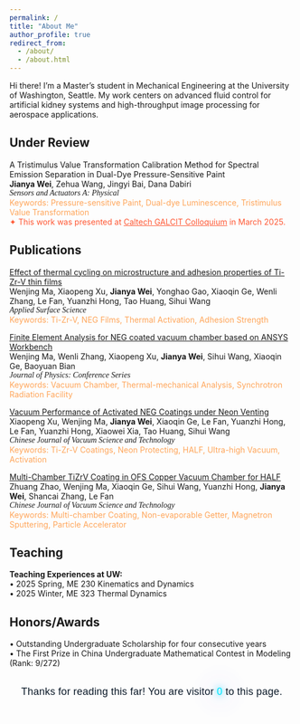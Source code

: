 ```yaml
---
permalink: /
title: "About Me"
author_profile: true
redirect_from: 
  - /about/
  - /about.html
---
```

Hi there! I’m a Master’s student in Mechanical Engineering at the University of Washington, Seattle. My work centers on advanced fluid control for artificial kidney systems and high-throughput image processing for aerospace applications.

Under Review
------
A Tristimulus Value Transformation Calibration Method for Spectral Emission Separation in Dual-Dye Pressure-Sensitive Paint  
**Jianya Wei**, Zehua Wang, Jingyi Bai, Dana Dabiri  
<span style="font-family: 'Times New Roman', serif; font-style: italic;">
Sensors and Actuators A: Physical  
</span>
<span style="color: #FFA559;">
Keywords: Pressure-sensitive Paint, Dual-dye Luminescence, Tristimulus Value Transformation  
</span>
<span style="color:#FF5733;">✦ This work was presented at <a href="https://www.caltech.edu/campus-life-events/calendar/galcit-colloquium-378" style="color:#FF5733;">Caltech GALCIT Colloquium</a> in March 2025.  </span>

Publications
------
<span style="color: #40E0D0;">[Effect of thermal cycling on microstructure and adhesion properties of Ti-Zr-V thin films](https://www.sciencedirect.com/science/article/abs/pii/S0169433223029197)  </span><br>
Wenjing Ma, Xiaopeng Xu, **Jianya Wei**, Yonghao Gao, Xiaoqin Ge, Wenli Zhang, Le Fan, Yuanzhi Hong, Tao Huang, Sihui Wang  
<span style="font-family: 'Times New Roman', serif; font-style: italic;">
Applied Surface Science  
</span>
<span style="color: #FFA559;">
Keywords: Ti-Zr-V, NEG Films, Thermal Activation, Adhesion Strength  
</span>

<span style="color: #40E0D0;">[Finite Element Analysis for NEG coated vacuum chamber based on ANSYS Workbench](https://iopscience.iop.org/article/10.1088/1742-6596/2687/8/082025)  </span><br>
Wenjing Ma, Wenli Zhang, Xiaopeng Xu, **Jianya Wei**, Sihui Wang, Xiaoqin Ge, Baoyuan Bian  
<span style="font-family: 'Times New Roman', serif; font-style: italic;">
Journal of Physics: Conference Series  
</span>
<span style="color: #FFA559;">
Keywords: Vacuum Chamber, Thermal-mechanical Analysis, Synchrotron Radiation Facility  
</span>

<span style="color: #40E0D0;">[Vacuum Performance of Activated NEG Coatings under Neon Venting](http://cjvst.cvs.org.cn/en/article/doi/10.13922/j.cnki.cjvst.202305002)  </span><br>
Xiaopeng Xu, Wenjing Ma, **Jianya Wei**, Xiaoqin Ge, Le Fan, Yuanzhi Hong, Le Fan, Yuanzhi Hong, Xiaowei Xia, Tao Huang, Sihui Wang  
<span style="font-family: 'Times New Roman', serif; font-style: italic;">
Chinese Journal of Vacuum Science and Technology  
</span>
<span style="color: #FFA559;">
Keywords: Ti-Zr-V Coatings, Neon Protecting, HALF, Ultra-high Vacuum, Activation  
</span>

<span style="color: #40E0D0;">[Multi-Chamber TiZrV Coating in OFS Copper Vacuum Chamber for HALF](https://www.cpsjournals.cn/article/doi/10.13922/j.cnki.cjvst.202207022?viewType=HTML)  </span><br>
Zhuang Zhao, Wenjing Ma, Xiaoqin Ge, Sihui Wang, Yuanzhi Hong, **Jianya Wei**, Shancai Zhang, Le Fan  
<span style="font-family: 'Times New Roman', serif; font-style: italic;">
Chinese Journal of Vacuum Science and Technology  
</span>
<span style="color: #FFA559;">
Keywords: Multi-chamber Coating, Non-evaporable Getter, Magnetron Sputtering, Particle Accelerator  
</span>

Teaching
------
**Teaching Experiences at UW:**  
• 2025 Spring, ME 230 Kinematics and Dynamics  
• 2025 Winter, ME 323 Thermal Dynamics  

Honors/Awards
------
• Outstanding Undergraduate Scholarship for four consecutive years  
• The First Prize in China Undergraduate Mathematical Contest in Modeling (Rank: 9/272)

<!DOCTYPE html>
<html lang="en">
<head>
  <meta charset="UTF-8" />
  <meta name="viewport" content="width=device-width, initial-scale=1" />
  <title>Neon Counter — Jianya Wei</title>

  <!-- 科幻风字体 -->
  <link href="https://fonts.googleapis.com/css2?family=Orbitron:wght@500&display=swap" rel="stylesheet">

  <style>
    :root{
      --neon-cyan: #00e5ff;   /* 赛博蓝 */
      --neon-violet: #9b5cff; /* 赛博紫 */
      --text-light: #0d1b2a;  /* 浅色主题正文色 */
      --text-dark:  #e6e6ff;  /* 深色主题正文色 */
    }

    .footer-counter{
      font-family: 'Orbitron', sans-serif;
      font-size: 18px;
      text-align: center;
      line-height: 1.6;
      color: var(--text-light);
      margin: 28px 12px 10px;
      letter-spacing: .2px;
    }

    /* 霓虹发光（蓝紫叠加） */
    .footer-counter .glow{
      color: var(--neon-cyan);
      text-shadow:
        0 0 8px  rgba(0,229,255,.85),
        0 0 16px rgba(0,229,255,.75),
        0 0 24px rgba(155,92,255,.65),
        0 0 36px rgba(155,92,255,.55);
      animation: breathe 2.6s ease-in-out infinite;
    }

    @keyframes breathe{
      0%,100%{
        text-shadow:
          0 0 10px rgba(0,229,255,.9),
          0 0 22px rgba(0,229,255,.8),
          0 0 34px rgba(155,92,255,.7),
          0 0 46px rgba(155,92,255,.6);
      }
      50%{
        text-shadow:
          0 0 18px rgba(0,229,255,1),
          0 0 36px rgba(0,229,255,.95),
          0 0 58px rgba(155,92,255,.9),
          0 0 82px rgba(155,92,255,.8);
      }
    }

    /* 深色主题下整体更亮一些 */
    @media (prefers-color-scheme: dark){
      body{ background: #0b0f18; color: var(--text-dark); }
      .footer-counter{ color: var(--text-dark); }
      .footer-counter .glow{
        color: #b3f3ff;
        text-shadow:
          0 0 12px rgba(0,229,255,1),
          0 0 28px rgba(0,229,255,.95),
          0 0 48px rgba(155,92,255,.95),
          0 0 90px rgba(155,92,255,.85);
      }
    }

    /* 用户偏好减少动效时关闭动画 */
    @media (prefers-reduced-motion: reduce){
      .footer-counter .glow{ animation: none; }
    }
  </style>
</head>

<body>
  <!-- 你的正文内容在上面，这里只演示页尾计数器 -->
  <p class="footer-counter">
    Thanks for reading this far! You are visitor
    <span id="busuanzi_value_site_pv" class="glow">0</span>
    to this page.
  </p>

  <!-- 不蒜子统计脚本 -->
  <script src="//busuanzi.ibruce.info/busuanzi/2.3/busuanzi.pure.mini.js"></script>

  <script>
    // 从 0 平滑跳到真实访客数（带缓动），等待 busuanzi 写入后触发
    (function animateCounter(){
      const node = document.getElementById('busuanzi_value_site_pv');
      if (!node) return;

      const tryStart = () => {
        const end = parseInt((node.textContent || '0').replace(/,/g,''), 10);
        if (Number.isFinite(end) && end > 0){
          countUp(node, 0, end, 1400); // 1.4s 完成
          return true;
        }
        return false;
      };

      if (!tryStart()){
        let tries = 0;
        const t = setInterval(() => {
          if (tryStart() || ++tries > 50) clearInterval(t); // 最多轮询 ~5s
        }, 100);
      }

      function countUp(el, start, end, duration){
        const reduce = window.matchMedia('(prefers-reduced-motion: reduce)').matches;
        if (reduce || duration <= 0){ el.textContent = end.toLocaleString(); return; }

        const ease = x => 1 - Math.pow(1 - x, 3); // easeOutCubic
        const t0 = performance.now();

        function frame(now){
          const p = Math.min(1, (now - t0) / duration);
          const v = Math.round(start + (end - start) * ease(p));
          el.textContent = v.toLocaleString();
          if (p < 1) requestAnimationFrame(frame);
        }
        requestAnimationFrame(frame);
      }
    })();
  </script>
</body>
</html>
